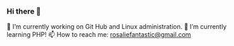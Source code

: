 ### Hi there 👋
🔭 I’m currently working on Git Hub and Linux administration.
🌱 I’m currently learning PHP!
📫 How to reach me: rosaliefantastic@gmail.com

<!--
**RosaFantastic/RosaFantastic** is a ✨ _special_ ✨ repository because its `README.md` (this file) appears on your GitHub profile.

Here are some ideas to get you started:

- 🔭 I’m currently working on 
- 🌱 I’m currently learning ...
- 👯 I’m looking to collaborate on ...
- 🤔 I’m looking for help with ...
- 💬 Ask me about ...
- 📫 How to reach me: ...
- 😄 Pronouns: ...
- ⚡ Fun fact: ...
-->
